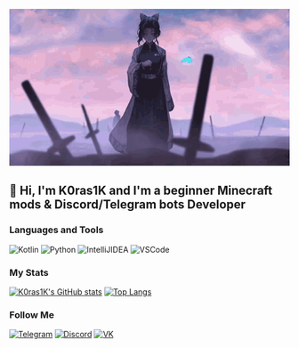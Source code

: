 [![Header](https://github.com/K0ras1K/k0ras1k/blob/main/assets/shinobu-winter-gif.gif)](https://loliland.ru/user/K0ras1K)

## 👋 Hi, I'm K0ras1K and I'm a beginner Minecraft mods & Discord/Telegram bots Developer

### Languages and Tools
![Kotlin](https://img.shields.io/badge/-Kotlin-090909?style=for-the-badge&logo=kotlin)
![Python](https://img.shields.io/badge/-Python-090909?style=for-the-badge&logo=python)
![IntelliJIDEA](https://img.shields.io/badge/-IntelliJIDEA-090909?style=for-the-badge&logo=IntelliJIDEA)
![VSCode](https://img.shields.io/badge/-VSCode-090909?style=for-the-badge&logo=visualstudiocode)

### My Stats
[![K0ras1K's GitHub stats](https://github-readme-stats.vercel.app/api?username=K0ras1K&count_private=true&show_icons=true&theme=onedark)](https://github.com/anuraghazra/github-readme-stats)
[![Top Langs](https://github-readme-stats.vercel.app/api/top-langs/?username=K0ras1K&theme=onedark&count_private=true)](https://github.com/anuraghazra/github-readme-stats)

### Follow Me
[![Telegram](https://img.shields.io/badge/-Telegram-090909?style=for-the-badge&logo=telegram)](https://t.me/K0ras1K)
[![Discord](https://img.shields.io/badge/-Discord-090909?style=for-the-badge&logo=discord)](https://discord.com/invite/hyUep5t)
[![VK](https://img.shields.io/badge/-VK-090909?style=for-the-badge&logo=vk)](https://vk.com/k0ras1k)
